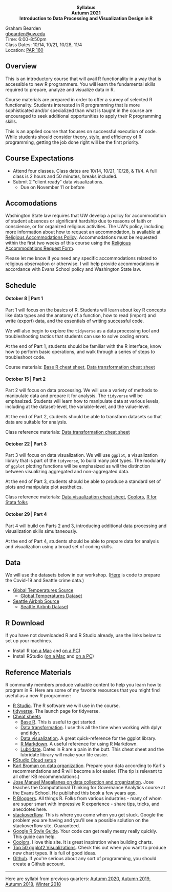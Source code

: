 
<p align="center">
  <b>Syllabus</b><br>    
  <b>Autumn 2021</b><br>
  <b>Introduction to Data Processing and Visualization Design in R</b><br>
</p>

Graham Bearden  
gbearden@uw.edu  
Time: 6:00-8:50pm  
Class Dates: 10/14, 10/21, 10/28, 11/4  
Location: [PAR 160](https://www.washington.edu/maps/#!/par)

## Overview

This is an introductory course that will avail R functionality in a way that is accessible to new R programmers. You will learn the fundamental skills required to prepare, analyze and visualize data in R. 

Course materials are prepared in order to offer a survey of selected R functionality. Students interested in R programming that is more sophisticated and/or specialized than what is taught in the course are encouraged to seek additional opportunities to apply their R programming skills.

This is an applied course that focuses on successful execution of code. While students should consider theory, style, and efficiency of R programming, getting the job done right will be the first priority.

## Course Expectations

- Attend four classes. Class dates are 10/14, 10/21, 10/28, & 11/4. A full class is 2 hours and 50 minutes, breaks included.
- Submit 2 "client ready" data visualizations.
  - Due on November 11 or before
 
## Accomodations

Washington State law requires that UW develop a policy for accommodation of student absences or significant hardship due to reasons of faith or conscience, or for organized religious activities. The UW’s policy, including more information about how to request an accommodation, is available at [Religious Accommodations Policy](https://registrar.washington.edu/staffandfaculty/religious-accommodations-policy/). Accommodations must be requested within the first two weeks of this course using the [Religious Accommodations Request Form](https://registrar.washington.edu/students/religious-accommodations-request/). 

Please let me know if you need any specific accommodations related to religious observation or otherwise. I will help provide accommodations in accordance with Evans School policy and Washington State law.

## Schedule

#### October 8 | Part 1

Part 1 will focus on the basics of R. Students will learn about key R concepts like data types and the anatomy of a function, how to read (import) and write (export) data, and the essentials of writing successful code.

We will also begin to explore the `tidyverse` as a data processing tool and troubleshooting tactics that students can use to solve coding errors.

At the end of Part 1, students should be familiar with the R interface, know how to perform basic operations, and walk through a series of steps to troubleshoot code.

Course materials: [Base R cheat sheet](https://www.rstudio.com/wp-content/uploads/2016/05/base-r.pdf), [Data transformation cheat sheet](https://www.rstudio.com/wp-content/uploads/2015/02/data-wrangling-cheatsheet.pdf)

#### October 15 | Part 2

Part 2 will focus on data processing. We will use a variety of methods to manipulate data and prepare it for analysis. The `tidyverse` will be emphasized. Students will learn how to manipulate data at various levels, including at the dataset-level, the variable-level, and the value-level.

At the end of Part 2, students should be able to transform datasets so that data are suitable for analysis.

Class reference materials: [Data transformation cheat sheet](https://www.rstudio.com/wp-content/uploads/2015/02/data-wrangling-cheatsheet.pdf)

#### October 22 | Part 3

Part 3 will focus on data visualization. We will use `ggplot`, a visualization library that is part of the `tidyverse`, to build many plot types. The modularity of `ggplot` plotting functions will be emphasized as will the distinction between visualizing aggregated and non-aggregated data.

At the end of Part 3, students should be able to produce a standard set of plots and manipulate plot aesthetics.

Class reference materials: [Data visualization cheat sheet](https://www.rstudio.com/wp-content/uploads/2016/11/ggplot2-cheatsheet-2.1.pdf), [Coolors](https://coolors.co/), [R for Stata folks](https://johnricco.github.io/2016/06/14/stata-dplyr/)

#### October 29 | Part 4

Part 4 will build on Parts 2 and 3, introducing additional data processing and visualization skills simultaneously. 

At the end of Part 4, students should be able to prepare data for analysis and visualization using a broad set of coding skills.

## Data

We will use the datasets below in our workshop. ([Here](https://github.com/gbearden/r_course_evans_school/blob/master/process_course_data.r) is code to prepare the Covid-19 and Seattle crime data.)

* [Global Temperatures Source](https://www.kaggle.com/sohelranaccselab/global-climate-change)
  * [Global Temperatures Dataset](https://raw.githubusercontent.com/gbearden/r_course_evans_school/master/data/global_temperatures.csv)
* [Seattle Airbnb Source](https://www.kaggle.com/shanelev/seattle-airbnb-listings)  
  * [Seattle Airbnb Dataset](https://raw.githubusercontent.com/gbearden/r_course_evans_school/master/data/seattle_airbnb.csv)

## R Download

If you have not downloaded R and R Studio already, use the links below to set up your machines.

* Install R ([on a Mac](https://cloud.r-project.org/bin/macosx/base/R-4.1.1.pkg) and [on a PC](https://cran.r-project.org/bin/windows/base/R-4.1.1-win.exe))  
* Install RStudio ([on a Mac](https://download1.rstudio.org/desktop/macos/RStudio-1.4.1717.dmg) and [on a PC](https://download1.rstudio.org/desktop/windows/RStudio-1.4.1717.exe))

## Reference Materials

R community members produce valuable content to help you learn how to program in R. Here are some of my favorite resources that you might find useful as a new R programmer:

* [R Studio](https://www.rstudio.com/). The R software we will use in the course.
* [tidyverse](http://tidyverse.org/). The launch page for tidyverse.
* [Cheat sheets](https://www.rstudio.com/resources/cheatsheets/)
    + [Base R](https://www.rstudio.com/wp-content/uploads/2016/05/base-r.pdf). This is useful to get started.
    + [Data transformation](https://www.rstudio.com/wp-content/uploads/2015/02/data-wrangling-cheatsheet.pdf). I use this all the time when working with dplyr and tidyr.
    + [Data visualization](https://www.rstudio.com/wp-content/uploads/2016/11/ggplot2-cheatsheet-2.1.pdf). A great quick-reference for the ggplot library.
    + [R Markdown](https://www.rstudio.com/wp-content/uploads/2016/03/rmarkdown-cheatsheet-2.0.pdf). A useful reference for using R Markdown.
    + [Lubridate](http://blog.yhat.com/static/pdf/R_date_cheat_sheet.pdf). Dates in R are a pain in the butt. This cheat sheet and the lubridate library will make your life easier.  
* [RStudio Cloud setup](https://github.com/gbearden/r_course_evans_school/blob/master/rcloud_setup.md)  
* [Karl Broman on data organization](http://kbroman.org/dataorg/). Prepare your data according to Karl's recommendations and R will become a lot easier. (The tip is relevant to all other KB recommendations.)
* [Jose Manuel Magallanes on data collection and organization](https://www.amazon.com/Introduction-Science-Social-Policy-Research/dp/1107540259/ref=sr_1_1?ie=UTF8&qid=1504135785&sr=8-1&keywords=jose+manuel+magallanes). Jose teaches the Computational Thinking for Governance Analytics course at the Evans School. He published this book a few years ago.
* [R Bloggers](https://www.r-bloggers.com/). All things R. Folks from various industries - many of whom are super smart with impressive R experience - share tips, tricks, and anecdotes here.
* [stackoverflow](https://stackoverflow.com/questions/tagged/r). This is where you come when you get stuck. Google the problem you are having and you'll see a possible solution on the stackoverflow site. Guaranteed.
* [Google R Style Guide](https://google.github.io/styleguide/Rguide.xml). Your code can get really messy really quickly. This guide can help.
* [Coolors](https://coolors.co/). I love this site. It is great inspiration when building charts.
* [Top 50 ggplot2 Visualizations](http://r-statistics.co/Top50-Ggplot2-Visualizations-MasterList-R-Code.html). Check this out when you want to produce new chart types. It is full of good ideas.
* [Github](https://github.com/). If you're serious about any sort of programming, you should create a Github account.

---
Here are syllabi from previous quarters: [Autumn 2020](https://github.com/gbearden/r_course_evans_school/blob/master/previous_courses/syllabus_a20.md), [Autumn 2019](https://github.com/gbearden/r_course_evans_school/blob/master/previous_courses/syllabus_a19.md), [Autumn 2018](https://github.com/gbearden/r_course_evans_school/blob/master/previous_courses/syllabus_a18.md), [Winter 2018](https://github.com/gbearden/r_course_evans_school/blob/master/previous_courses/syllabus_w18.md)
